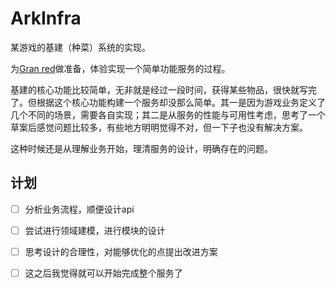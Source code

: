 # ArkInfra

某游戏的基建（种菜）系统的实现。

为[Gran red](https://github.com/samb233/granredfantasy)做准备，体验实现一个简单功能服务的过程。

基建的核心功能比较简单，无非就是经过一段时间，获得某些物品，很快就写完了。但根据这个核心功能构建一个服务却没那么简单。其一是因为游戏业务定义了几个不同的场景，需要各自实现；其二是从服务的性能与可用性考虑，思考了一个草案后感觉问题比较多，有些地方明明觉得不对，但一下子也没有解决方案。

这种时候还是从理解业务开始，理清服务的设计，明确存在的问题。

## 计划

- [ ] 分析业务流程，顺便设计api
- [ ] 尝试进行领域建模，进行模块的设计
- [ ] 思考设计的合理性，对能够优化的点提出改进方案
- [ ] 这之后我觉得就可以开始完成整个服务了



